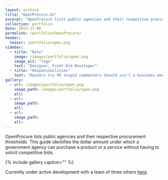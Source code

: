 ```yaml
---
layout: archive
title: "OpenProcure.Us"
excerpt: "OpenProcure lists public agencies and their respective procurement thresholds. This guide identifies the dollar amount under"
collection: portfolio
date: 2015-11-06
permalink: /portfolio/OpenProcure/
header:
  teaser: /portfolio/open.png
sidebar:
  - title: "Role"
    image: /images/portfolio/open.png
    image_alt: "logo"
    text: "Designer, Front-End Developer"
  - title: "Responsibilities"
    text: "Reuters try PR stupid commenters should isn't a business model"
gallery:
  - url: /images/portfolio/open.png
    image_path: /images/portfolio/open.png
    alt:
  - url:
    image_path:
    alt:
  - url:
    image_path:
    alt:
---
```


OpenProcure lists public agencies and their respective procurement thresholds. This guide identifies the dollar amount under which a government agency can purchase a product or a service without having to solicit competitive bids.

{% include gallery caption="" %}

Currently under active development with a team of three others [here](http://openprocure.us/).
